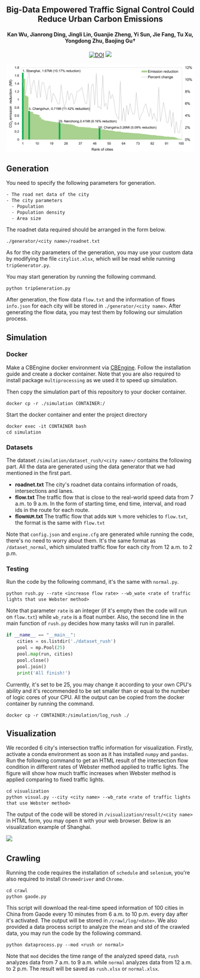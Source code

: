 <div align="center">
  <h2><b>Big-Data Empowered Traffic Signal Control Could Reduce Urban Carbon Emissions</b></h2>
  <h4><b>Kan Wu, Jianrong Ding, Jingli Lin, Guanjie Zheng, Yi Sun, Jie Fang, Tu Xu, Yongdong Zhu, Baojing Gu†</b></h4>
  
[![DOI](https://zenodo.org/badge/911511968.svg)](https://doi.org/10.5281/zenodo.14591153) ![](https://img.shields.io/github/stars/RafaDD/BigData-TSC?style=social)
</div>

![](./figs/result.png)

## Generation

You need to specify the following parameters for generation.
```
- The road net data of the city
- The city parameters
  - Population
  - Population density
  - Area size
```

The roadnet data required should be arranged in the form below.
```
./generator/<city name>/roadnet.txt
```  
As for the city parameters of the generation, you may use your custom data by modifying the file `citylist.xlsx`, which will be read while running `tripGenerator.py`. 

You may start generation by running the following command.
```
python tripGeneration.py
```
After generation, the flow data `flow.txt` and the information of flows `info.json` for each city will be stored in `./generator/<city name>`. After generating the flow data, you may test them by following our simulation process.

## Simulation

### Docker
Make a CBEngine docker environment via [CBEngine](https://cbengine-documentation.readthedocs.io/en/latest/content/cbengine/cbengine.html#using-docker). Follow the installation guide and create a docker container. Note that you are also required to install package `multiprocessing` as we used it to speed up simulation.

Then copy the simulation part of this repository to your docker container.
```
docker cp -r ./simulation CONTAINER:/
```
Start the docker container and enter the project directory
```
docker exec -it CONTAINER bash
cd simulation
```
### Datasets
The dataset `/simulation/dataset_rush/<city name>/` contains the following part. All the data are generated using the data generator that we had mentioned in the first part.

- **roadnet.txt**
The city's roadnet data contains information of roads, intersections and lanes.
- **flow.txt**
The traffic flow that is close to the real-world speed data from 7 a.m. to 9 a.m. In the form of starting time, end time, interval, and road ids in the route for each route.
- **flow`NUM`.txt**
The traffic flow that adds `NUM %` more vehicles to `flow.txt`, the format is the same with `flow.txt`

Note that `config.json` and `engine.cfg` are generated while running the code, there's no need to worry about them.
It's the same format as `/dataset_normal`, which simulated traffic flow for each city from 12 a.m. to 2 p.m.

### Testing
Run the code by the following command, it's the same with `normal.py`.
```
python rush.py --rate <increase flow rate> --wb_wate <rate of traffic lights that use Webster method>
```
Note that parameter `rate` is an integer (if it's empty then the code will run on `flow.txt`) while `wb_rate` is a float number. Also, the second line in the main function of `rush.py` decides how many tasks will run in parallel.
```python
if __name__ == "__main__":
    cities = os.listdir('./dataset_rush')
    pool = mp.Pool(25)
    pool.map(run, cities)
    pool.close()
    pool.join()
    print('All finish!')
```
Currently, it's set to be 25, you may change it according to your own CPU's ability and it's recommended to be set smaller than or equal to the number of logic cores of your CPU. All the output can be copied from the docker container by running the command.
```
docker cp -r CONTAINER:/simulation/log_rush ./
```

## Visualization
We recorded 6 city's intersection traffic information for visualization. Firstly, activate a conda environment as soon as it has installed `numpy` and `pandas`. Run the following command to get an HTML result of the intersection flow condition in different rates of Webster method applied to traffic lights. The figure will show how much traffic increases when Webster method is applied comparing to fixed traffic lights.
```
cd visualization
python visual.py --city <city name> --wb_rate <rate of traffic lights that use Webster method>
```
The output of the code will be stored in `/visualization/result/<city name>` in HTML form, you may open it with your web browser. Below is an visualization example of Shanghai.

![](./figs/visual-example.png)

## Crawling
Running the code requires the installation of `schedule` and `selenium`, you're also required to install `Chromedriver` and `Chrome`.
```
cd crawl
python gaode.py
```
This script will download the real-time speed information of 100 cities in China from Gaode every 10 minutes from 6 a.m. to 10 p.m. every day after it's activated. The output will be stored in `/crawl/log/<date>`. We also provided a data process script to analyze the mean and std of the crawled data, you may run the code by the following command.
```
python dataprocess.py --mod <rush or normal>
```
Note that `mod` decides the time range of the analyzed speed data, `rush` analyzes data from 7 a.m. to 9 a.m. while `normal` analyzes data from 12 a.m. to 2 p.m. The result will be saved as `rush.xlsx` or `normal.xlsx`.
